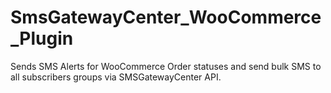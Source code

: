 # SmsGatewayCenter_WooCommerce_Plugin
Sends SMS Alerts for WooCommerce Order statuses and send bulk SMS to all subscribers groups via SMSGatewayCenter API.
